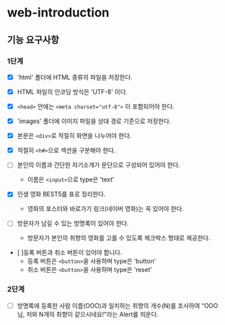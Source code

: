# web-introduction

## 기능 요구사항

### 1단계
- [x] 'html' 폴더에 HTML 종류의 파일을 저장한다.
- [x] HTML 파일의 인코딩 방식은 'UTF-8' 이다.
- [x] `<head>` 안에는 `<meta charset="utf-8">` 이 포함되어야 한다.
- [x] 'images' 폴더에 이미지 파일을 상대 경로 기준으로 저장한다.
- [x] 본문은 `<div>`로 적절히 화면을 나누어야 한다.
- [x] 적절히 `<h#>`으로 섹션을 구분해야 한다.

- [ ] 본인의 이름과 간단한 자기소개가 문단으로 구성되어 있어야 한다.
    - 이름은 `<input>`으로 type은 'text'

- [x] 인생 영화 BEST5를 표로 정리한다.
    - 영화의 포스터와 바로가기 링크(네이버 영화)는 꼭 있어야 한다.

- [ ] 방문자가 남길 수 있는 방명록이 있어야 한다.
  - 방문자가 본인의 취향의 영화를 고를 수 있도록 체크박스 형태로 제공한다.
- [ ]등록 버튼과 취소 버튼이 있어야 합니다.
  - 등록 버튼은 `<button>`을 사용하며 type은 'button'
  - 취소 버튼은 `<button>`을 사용하며 type은 'reset'

### 2단계
- [ ] 방명록에 등록한 사람 이름(OOO)과 일치하는 취향의 개수(N)를 조사하여 “OOO님, 저와 N개의 취향이 같으시네요!"라는 Alert를 띄운다.
